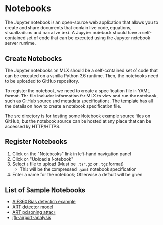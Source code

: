 # Notebooks

The Jupyter notebook is an open-source web application that allows you to create and share documents that contain live code, equations, visualizations and narrative text. A Jupyter notebook should have a self-contained set of code that can be executed using the Jupyter notebook server runtime.

## Create Notebooks

The Jupyter notebooks on MLX should be a self-contained set of code that can be executed on a vanilla Python 3.6 runtime. Then, the notebooks need to be uploaded to GitHub repository.

To register the notebook, we need to create a specification file in YAML format. The file includes information for MLX to view and run the notebook, such as GitHub source and metadata specifications. The [template](template.yaml) has all the details on how to create a notebook specification file.

The [src](src) directory is for hosting some Notebook example source files on GitHub, but the notebook source can be hosted at any place that can be accessed by HTTP/HTTPS.

## Register Notebooks

1. Click on the "Notebooks" link in left-hand navigation panel
2. Click on "Upload a Notebook"
3. Select a file to upload (Must be `.tar.gz` or `.tgz` format)
    - This will be the compressed `.yaml` notebook specification
4. Enter a name for the notebook; Otherwise a default will be given

## List of Sample Notebooks
* [AIF360 Bias detection example](aif-bias.yaml)
* [ART detector model](art-detector.yaml)
* [ART poisoning attack](art-poison.yaml)
* [jfk-airport-analysis](JFK-airport.yaml)

